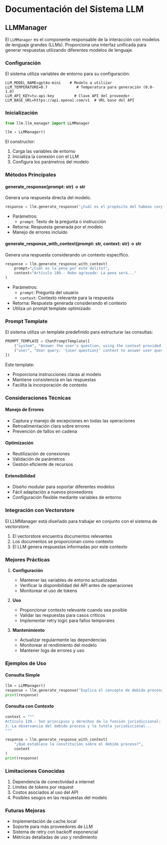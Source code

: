 # Documentación del Sistema LLM

## LLMManager

El `LLMManager` es el componente responsable de la interacción con modelos de lenguaje grandes (LLMs). Proporciona una interfaz unificada para generar respuestas utilizando diferentes modelos de lenguaje.

### Configuración

El sistema utiliza variables de entorno para su configuración:

```env
LLM_MODEL_NAME=gpt4o-mini    # Modelo a utilizar
LLM_TEMPERATURE=0.7             # Temperatura para generación (0.0-1.0)
LLM_API_KEY=tu-api-key         # Clave API del proveedor
LLM_BASE_URL=https://api.openai.com/v1  # URL base del API
```

### Inicialización

```python
from llm.llm_manager import LLMManager

llm = LLMManager()
```

El constructor:

1. Carga las variables de entorno
2. Inicializa la conexión con el LLM
3. Configura los parámetros del modelo

### Métodos Principales

#### generate_response(prompt: str) -> str

Genera una respuesta directa del modelo.

```python
response = llm.generate_response("¿Cuál es el propósito del habeas corpus?")
```

- Parámetros:
  - `prompt`: Texto de la pregunta o instrucción
- Retorna: Respuesta generada por el modelo
- Manejo de errores incluido

#### generate_response_with_context(prompt: str, context: str) -> str

Genera una respuesta considerando un contexto específico.

```python
response = llm.generate_response_with_context(
    prompt="¿Cuál es la pena por este delito?",
    context="Artículo 189.- Robo agravado: La pena será..."
)
```

- Parámetros:
  - `prompt`: Pregunta del usuario
  - `context`: Contexto relevante para la respuesta
- Retorna: Respuesta generada considerando el contexto
- Utiliza un prompt template optimizado

### Prompt Template

El sistema utiliza un template predefinido para estructurar las consultas:

```python
PROMPT_TEMPLATE = ChatPromptTemplate([
    ("system", "Answer the user's question, using the context provided."),
    ("user", "User query: '{user question}' context to answer user question: '{context}'"),
])
```

Este template:

- Proporciona instrucciones claras al modelo
- Mantiene consistencia en las respuestas
- Facilita la incorporación de contexto

### Consideraciones Técnicas

#### Manejo de Errores

- Captura y manejo de excepciones en todas las operaciones
- Retroalimentación clara sobre errores
- Prevención de fallos en cadena

#### Optimización

- Reutilización de conexiones
- Validación de parámetros
- Gestión eficiente de recursos

#### Extensibilidad

- Diseño modular para soportar diferentes modelos
- Fácil adaptación a nuevos proveedores
- Configuración flexible mediante variables de entorno

### Integración con Vectorstore

El LLMManager está diseñado para trabajar en conjunto con el sistema de vectorstore:

1. El vectorstore encuentra documentos relevantes
2. Los documentos se proporcionan como contexto
3. El LLM genera respuestas informadas por este contexto

### Mejores Prácticas

1. **Configuración**
   - Mantener las variables de entorno actualizadas
   - Verificar la disponibilidad del API antes de operaciones
   - Monitorear el uso de tokens

2. **Uso**
   - Proporcionar contexto relevante cuando sea posible
   - Validar las respuestas para casos críticos
   - Implementar retry logic para fallos temporales

3. **Mantenimiento**
   - Actualizar regularmente las dependencias
   - Monitorear el rendimiento del modelo
   - Mantener logs de errores y uso

### Ejemplos de Uso

#### Consulta Simple

```python
llm = LLMManager()
response = llm.generate_response("Explica el concepto de debido proceso")
print(response)
```

#### Consulta con Contexto

```python
context = """
Artículo 139.- Son principios y derechos de la función jurisdiccional:
3. La observancia del debido proceso y la tutela jurisdiccional...
"""

response = llm.generate_response_with_context(
    "¿Qué establece la constitución sobre el debido proceso?",
    context
)
print(response)
```

### Limitaciones Conocidas

1. Dependencia de conectividad a internet
2. Límites de tokens por request
3. Costos asociados al uso del API
4. Posibles sesgos en las respuestas del modelo

### Futuras Mejoras

- Implementación de cache local
- Soporte para más proveedores de LLM
- Sistema de retry con backoff exponencial
- Métricas detalladas de uso y rendimiento
